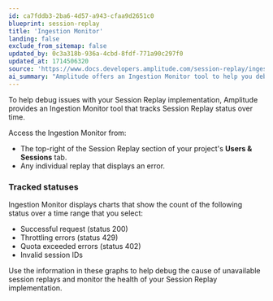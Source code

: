 ```yaml
---
id: ca7fddb3-2ba6-4d57-a943-cfaa9d2651c0
blueprint: session-replay
title: 'Ingestion Monitor'
landing: false
exclude_from_sitemap: false
updated_by: 0c3a318b-936a-4cbd-8fdf-771a90c297f0
updated_at: 1714506320
source: 'https://www.docs.developers.amplitude.com/session-replay/ingestion-monitor/'
ai_summary: "Amplitude offers an Ingestion Monitor tool to help you debug Session Replay issues. It tracks status over time and displays charts of successful requests, errors, and invalid session IDs. You can access it from the top-right of the Session Replay section or any replay with errors. The tool helps you identify problems with session replays and monitor your implementation's health."
---
```

To help debug issues with your Session Replay implementation, Amplitude provides an Ingestion Monitor tool that tracks Session Replay status over time.

Access the Ingestion Monitor from:

- The top-right of the Session Replay section of your project's __Users & Sessions__ tab.
- Any individual replay that displays an error.

### Tracked statuses

Ingestion Monitor displays charts that show the count of the following status over a time range that you select:

- Successful request (status 200)
- Throttling errors (status 429)
- Quota exceeded errors (status 402)
- Invalid session IDs

Use the information in these graphs to help debug the cause of unavailable session replays and monitor the health of your Session Replay implementation.